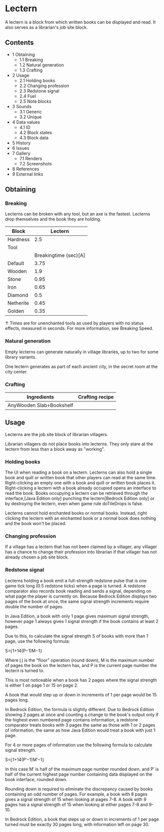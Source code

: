 # Lectern
A lectern is a block from which written books can be displayed and read. It also serves as a librarian's job site block.

## Contents
- 1 Obtaining
	- 1.1 Breaking
	- 1.2 Natural generation
	- 1.3 Crafting
- 2 Usage
	- 2.1 Holding books
	- 2.2 Changing profession
	- 2.3 Redstone signal
	- 2.4 Fuel
	- 2.5 Note blocks
- 3 Sounds
	- 3.1 Generic
	- 3.2 Unique
- 4 Data values
	- 4.1 ID
	- 4.2 Block states
	- 4.3 Block data
- 5 History
- 6 Issues
- 7 Gallery
	- 7.1 Renders
	- 7.2 Screenshots
- 8 References
- 9 External links

## Obtaining
### Breaking
Lecterns can be broken with any tool, but an axe is the fastest. Lecterns drop themselves and the book they are holding.

| Block     | Lectern               |
|-----------|-----------------------|
| Hardness  | 2.5                   |
| Tool      |                       |
|           | Breakingtime (sec)[A] |
| Default   | 3.75                  |
| Wooden    | 1.9                   |
| Stone     | 0.95                  |
| Iron      | 0.65                  |
| Diamond   | 0.5                   |
| Netherite | 0.45                  |
| Golden    | 0.35                  |


↑ Times are for unenchanted tools as used by players with no status effects, measured in seconds. For more information, see Breaking Speed.


### Natural generation
Empty lecterns can generate naturally in village libraries, up to two for some library variants.

One lectern generates as part of each ancient city, in the secret room at the city center.

### Crafting
| Ingredients              | Crafting recipe |
|--------------------------|-----------------|
| AnyWooden Slab+Bookshelf |                 |

## Usage
Lecterns are the job site block of librarian villagers.

Librarian villagers do not place books into lecterns. They only stare at the lectern from less than a block away as "working".

### Holding books
The UI when reading a book on a lectern.
Lecterns can also hold a single book and quill or written book that other players can read at the same time. Right-clicking an empty one with a book and quill or written book places it. Right-clicking a lectern with a book already occupied opens an interface to read the book. Books occupying a lectern can be retrieved through the interface,‌[Java Edition  only] punching the lectern‌[Bedrock Edition  only] or by destroying the lectern, even when game rule doTileDrops is false.

Lecterns cannot hold enchanted books or normal books. Instead, right clicking the lectern with an enchanted book or a normal book does nothing and the book won't be placed.

### Changing profession
If a village has a lectern that has not been claimed by a villager, any villager has a chance to change their profession into librarian if that villager has not already chosen a job site block.

### Redstone signal
Lecterns holding a book emit a full-strength redstone pulse that is one game tick long (0.5 redstone ticks) when a page is turned. A redstone comparator also records book reading and sends a signal, depending on what page the player is currently on. Because Bedrock Edition displays two pages of the book at once, the same signal strength increments require double the number of pages.

In Java Edition, a book with only 1 page gives maximum signal strength, however page 1 always gives 1 signal strength if the book contains at least 2 pages.

Due to this, to calculate the signal strength S of books with more than 1 page, use the following formula: 

S=⌊1+14(P−1)M−1⌋

Where ⌊⌋ is the "floor" operation (round down), M is the maximum number of pages the book on the lectern has, and P is the current page number the lectern is turned to.

This is most noticeable when a book has 2 pages where the signal strength is either 1 on page 1 or 15 on page 2.

A book that would step up or down in increments of 1 per page would be 15 pages long.

In Bedrock Edition, the formula is slightly different. Due to Bedrock Edition showing 2 pages at once and counting a change to the book's output only if the highest even numbered page contains information, a redstone comparator treats books with 3 pages the same as those with 1 or 2 pages of information, the same as how Java Edition would treat a book with just 1 page.

For 4 or more pages of information use the following formula to calculate signal strength.

S=⌊1+14(P′−1)M′−1⌋

In this case M′ is half of the maximum page number rounded down, and P′ is half of the current highest page number containing data displayed on the book interface, rounded down.

Rounding down is required to eliminate the discrepancy caused by books containing an odd number of pages. For example, a book with 8 pages gives a signal strength of 15 when looking at pages 7-8. A book with 9 pages has a signal strength of 15 when looking at either pages 7-8 and 9-10.

In Bedrock Edition, a book that steps up or down in increments of 1 per page turned must be exactly 30 pages long, with information left on page 30.

